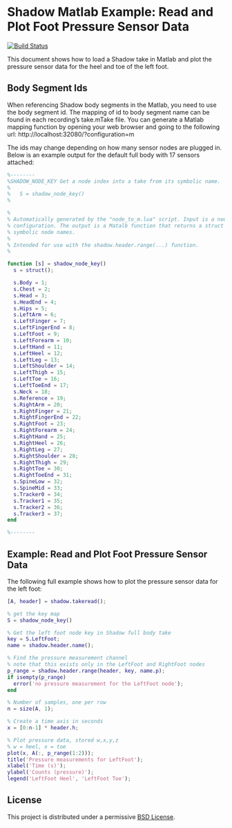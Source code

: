 # Shadow Matlab Example: Read and Plot Foot Pressure Sensor Data 

[![Build Status](https://www.travis-ci.com/motion-workshop/shadow-fileio-matlab.svg?branch=main)](https://www.travis-ci.com/motion-workshop/shadow-fileio-matlab)

This document shows how to load a Shadow take in Matlab and plot the pressure sensor data for the heel and toe of the left foot.

## Body Segment Ids

When referencing Shadow body segments in the Matlab, you need to use the body segment id.  The mapping of id to body segment name can be found in each recording’s take.mTake file.  You can generate a Matlab mapping function by opening your web browser and going to the following url:  http://localhost:32080/?configuration=m 

The ids may change depending on how many sensor nodes are plugged in.  Below is an example output for the default full body with 17 sensors attached:

```matlab
%--------
%SHADOW_NODE_KEY Get a node index into a take from its symbolic name.
%
%   S = shadow_node_key()
%

%
% Automatically generated by the "node_to_m.lua" script. Input is a node
% configuration. The output is a Matalb function that returns a struct with
% symbolic node names.
%
% Intended for use with the shadow.header.range(...) function.
%

function [s] = shadow_node_key()
  s = struct();

  s.Body = 1;
  s.Chest = 2;
  s.Head = 3;
  s.HeadEnd = 4;
  s.Hips = 5;
  s.LeftArm = 6;
  s.LeftFinger = 7;
  s.LeftFingerEnd = 8;
  s.LeftFoot = 9;
  s.LeftForearm = 10;
  s.LeftHand = 11;
  s.LeftHeel = 12;
  s.LeftLeg = 13;
  s.LeftShoulder = 14;
  s.LeftThigh = 15;
  s.LeftToe = 16;
  s.LeftToeEnd = 17;
  s.Neck = 18;
  s.Reference = 19;
  s.RightArm = 20;
  s.RightFinger = 21;
  s.RightFingerEnd = 22;
  s.RightFoot = 23;
  s.RightForearm = 24;
  s.RightHand = 25;
  s.RightHeel = 26;
  s.RightLeg = 27;
  s.RightShoulder = 28;
  s.RightThigh = 29;
  s.RightToe = 30;
  s.RightToeEnd = 31;
  s.SpineLow = 32;
  s.SpineMid = 33;
  s.Tracker0 = 34;
  s.Tracker1 = 35;
  s.Tracker2 = 36;
  s.Tracker3 = 37;
end

%--------
```

## Example: Read and Plot Foot Pressure Sensor Data 

The following full example shows how to plot the pressure sensor data for the left foot:

```matlab
[A, header] = shadow.takeread();

% get the key map
S = shadow_node_key()

% Get the left foot node key in Shadow full body take
key = S.LeftFoot;
name = shadow.header.name();

% Find the pressure measurement channel
% note that this exists only in the LeftFoot and RightFoot nodes
p_range = shadow.header.range(header, key, name.p);
if isempty(p_range)
  error('no pressure measurement for the LeftFoot node');
end

% Number of samples, one per row
n = size(A, 1);

% Create a time axis in seconds
x = [0:n-1] * header.h;

% Plot pressure data, stored w,x,y,z
% w = heel, x = toe
plot(x, A(:, p_range(1:2)));
title('Pressure measurements for LeftFoot');
xlabel('Time (s)');
ylabel('Counts (pressure)');
legend('LeftFoot Heel', 'LeftFoot Toe');
```

## License

This project is distributed under a permissive [BSD License](LICENSE).
